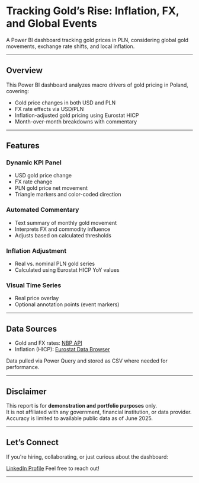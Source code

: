 # Tracking Gold’s Rise: Inflation, FX, and Global Events

A Power BI dashboard tracking gold prices in PLN, considering global gold movements, exchange rate shifts, and local inflation.

---

## Overview

This Power BI dashboard analyzes macro drivers of gold pricing in Poland, covering:

- Gold price changes in both USD and PLN
- FX rate effects via USD/PLN
- Inflation-adjusted gold pricing using Eurostat HICP
- Month-over-month breakdowns with commentary

---

## Features

### Dynamic KPI Panel
- USD gold price change  
- FX rate change  
- PLN gold price net movement  
- Triangle markers and color-coded direction  

### Automated Commentary
- Text summary of monthly gold movement  
- Interprets FX and commodity influence  
- Adjusts based on calculated thresholds  

### Inflation Adjustment
- Real vs. nominal PLN gold series  
- Calculated using Eurostat HICP YoY values  

### Visual Time Series
- Real price overlay  
- Optional annotation points (event markers)  

---

## Data Sources

- Gold and FX rates: [NBP API](https://api.nbp.pl)  
- Inflation (HICP): [Eurostat Data Browser](https://ec.europa.eu/eurostat)

Data pulled via Power Query and stored as CSV where needed for performance.

---

## Disclaimer

This report is for **demonstration and portfolio purposes** only.  
It is not affiliated with any government, financial institution, or data provider.  
Accuracy is limited to available public data as of June 2025.

---

## Let’s Connect

If you're hiring, collaborating, or just curious about the dashboard:

[LinkedIn Profile](https://www.linkedin.com/in/walker-consult/) 
Feel free to reach out!

---
